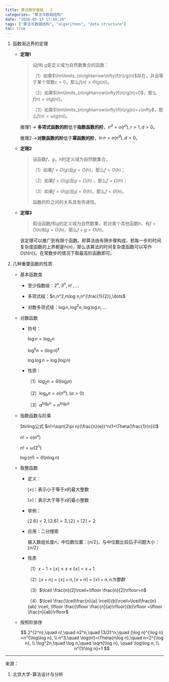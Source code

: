 ```yaml
---
title: 算法数学基础 - 2
categories: "算法与数据结构"
date: "2020-05-13 17:49:10"
tags: ["算法与数据结构", "algorithms", "data structure"]
toc: true
---
```



1. 函数渐近界的定理

   + **定理1**

     > 设$f$和 $g$是定义域为自然数集合的函数：
     > 
     > （1）如果$\lim\limits_{n\rightarrow\infty}f(n)/g(n)$存在，并且等于某个常数$c>0$，那么$f(n)=\Theta(g(n))$。
     > 
     > （2）如果$\lim\limits_{n\rightarrow\infty}f(n)/g(n)=0$，那么$f(n)=o(g(n))$。
     >
     > （3）如果$\lim\limits_{n\rightarrow\infty}f(n)/g(n)=+\infty$，那么$f(n)=\omega(g(n))$。

     推理1 → **多项式函数的阶**低于**指数函数的阶**，$n^d=o(r^n),r>1,d>0$。

     推理2 →**对数函数的阶**低于**幂函数的阶**，$\ln n=o(n^d),d>0$。

   <!-- more -->

   + **定理2**

     > 设函数$f$，$g$，$h$的定义域为自然数集合，
     > 
     > （1）如果$f=O(g)$且$g=O(h)$，那么$f=O(h)$；
     > 
     > （2）如果$f=\Omega(g)$且$g=\Omega(h)$ ，那么$f=\Omega(h)$；
     > 
     > （3）如果$f=\Theta(g)$且$g=\Theta(h)$，那么$f=\Theta(h)$。
     > 
     > 函数的阶之间的关系具有传递性。
   
   + **定理3**
     
     > 假设函数$f$和$g$的定义域为自然数集，若对某个其他函数$h$，有$f=O(h)$和$g=O(h)$，那么$f+g=O(h)$。
     
     该定理可以推广到有限个函数。即算法由有限步骤构成，若每一步的时间复杂度函数的上界都是$h(n)$，那么该算法的时间复杂度函数可以写作$O(h(n))$。在常数步的情况下取最高阶函数即可。

2. 几种重要函数的性质
   
   + 基本函数类
     
     - 至少指数级：$2^n,3^n,n!~,\dots$
     
     - 多项式级：$n,n^2,n\log n,n^{\frac{1}{2}},\dots$
     
     - 对数多项式级：$\log n, \log^2n,\log\log n,\dots$
   
   + 对数函数
     
     + 符号：
       
       $\log n = \log_2n$
       
       $\log^kn=(\log n)^k$
       
       $\log \log n=\log(\log n)$
     
     + 性质：
       
       （1）$\log_2n=\Theta(\log_ln)$
       
       （2）$\log_bn=o(n^\alpha), (\alpha>0)$
       
       （3）$a^{\log_bn}=n^{\log_ba}$
   
   + 指数函数与阶乘
     
     Stirling公式  $n!=\sqrt{2\pi n}(\frac{n}{e})^n(1+\Theta(\frac{1}{n}))$
     
     $n!=o(n^n)$
     
     $n!=\omega(2^n)$
     
     $\log(n!)=\Theta(n\log n)$
   
   + 取整函数
     
     + 定义：
       
       $\lfloor x\rfloor$：表示小于等于$x$的最大整数
       
       $\lceil x\rceil$：表示大于等于$x$的最小整数
     
     + 举例：
       
       $\lfloor 2.6\rfloor=2, \lceil 2.6\rceil=3,\lfloor 2\rfloor=\lceil 2\rceil=2$
     
     + 应用：二分搜索
       
       输入数组长度$n$，中位数位置：$\lfloor n/2\rfloor$，与中位数比较后子问题大小：$\lfloor n/2\rfloor$
     
     + 性质
       
       （1）$x-1<\lfloor x\rfloor \le x \le \lceil x\rceil < x+1$
       
       （2）$\lfloor x+n \rfloor=\lfloor x\rfloor+n,\lceil x+n\rceil=\lceil x\rceil+n, n为整数$
       
       （3）$\lceil \frac{n}{2}\rceil+\lfloor \frac{n}{2}\rfloor=n$
       
       （4）$\lceil \frac{\lceil\frac{n}{a} \rceil}{b}\rceil=\lceil\frac{n}{ab} \rceil, \lfloor \frac{\lfloor \frac{n}{a}\rfloor}{b}\rfloor =\lfloor \frac{n}{ab}\rfloor$
   
   + 按照阶排序
     
     $$
     2^{2^n},\quad n!,\quad n2^n,\quad (3/2)^n,\quad (\log n)^{\log n} =n^{\log\log n}, \\
     n^3,\quad \log(n!)=\Theta(n\log n),\quad n=2^{\log n}, \\
     \log^2n,\quad \log n,\quad \sqrt{\log n}, \quad \log\log n, \\
     n^{1/\log n}=1
     $$


-----

来源：

1. 北京大学-算法设计与分析

